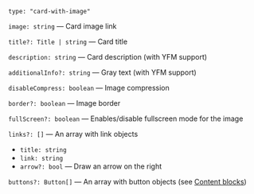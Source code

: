 `type: "card-with-image"`

`image: string` — Card image link

`title?: Title | string` — Card title

`description: string` — Card description (with YFM support)

`additionalInfo?: string` — Gray text (with YFM support)

`disableCompress: boolean` — Image compression

`border?: boolean` — Image border

`fullScreen?: boolean` — Enables/disable fullscreen mode for the image

`links?: []` — An array with link objects

- `title: string`
- `link: string`
- `arrow?: bool` — Draw an arrow on the right

`buttons?: Button[]` — An array with button objects (see [Content blocks](?path=/story/information--common-types&viewMode=docs))
